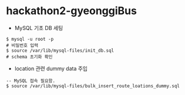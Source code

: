 # hackathon2-gyeonggiBus

- MySQL 기초 DB 세팅

```shell
$ mysql -u root -p
# 비밀번호 입력
$ source /var/lib/mysql-files/init_db.sql
# schema 초기화 확인 
```

- location 관련 dummy data 주입

```shell
-- MySQL 접속 필요함.
$ source /var/lib/mysql-files/bulk_insert_route_loations_dummy.sql
```